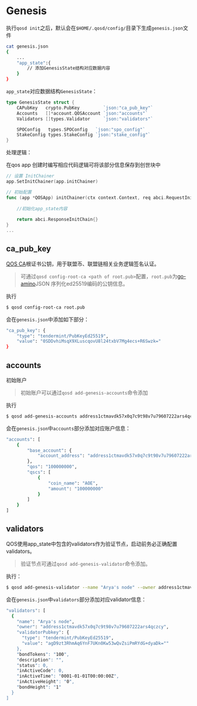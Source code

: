 # Genesis

执行`qosd init`之后，默认会在`$HOME/.qosd/config/`目录下生成`genesis.json`文件

```bash
cat genesis.json
{
    ...
    "app_state":{
        // 添加GenesisState结构对应数据内容
    }
}
```

`app_state`对应数据结构`GenesisState`：
```go
type GenesisState struct {
	CAPubKey   crypto.PubKey         `json:"ca_pub_key"`
	Accounts   []*account.QOSAccount `json:"accounts"`
	Validators []types.Validator     `json:"validators"`

	SPOConfig   types.SPOConfig   `json:"spo_config"`
	StakeConfig types.StakeConfig `json:"stake_config"`
}
```

处理逻辑：

在qos app 创建时编写相应代码逻辑可将该部分信息保存到创世块中
```go
// 设置 InitChainer
app.SetInitChainer(app.initChainer)

// 初始配置
func (app *QOSApp) initChainer(ctx context.Context, req abci.RequestInitChain) abci.ResponseInitChain {
	
	//初始化app_state内容
	
	return abci.ResponseInitChain{}
}
...
```

## ca_pub_key

[QOS CA](ca.md)根证书公钥，用于联盟币、联盟链相关业务逻辑签名认证。

> 可通过`qosd config-root-ca <path of root.pub>`配置，`root.pub`为[go-amino](https://github.com/tendermint/go-amino)JSON 序列化ed25519编码的公钥信息。

执行
```bash
$ qosd config-root-ca root.pub
```
会在`genesis.json`中添加如下部分：
```bash
"ca_pub_key": {
    "type": "tendermint/PubKeyEd25519",
    "value": "0SDDvhiMsqX9XLuscqovU8l24txbV7Mg4ecs+R6Swzk="
}
```

## accounts

初始账户

> 初始账户可以通过`qosd add-genesis-accounts`命令添加

执行
```bash
$ qosd add-genesis-accounts address1ctmavdk57x0q7c9t98v7u79607222ars4qczcy,100000000QOS,100000000AOE
```
会在`genesis.json`中`accounts`部分添加对应账户信息：
```bash
"accounts": [
    {
        "base_account": {
            "account_address": "address1ctmavdk57x0q7c9t98v7u79607222ars4qczcy"
        },
        "qos": "100000000",
        "qscs": [
            {
                "coin_name": "AOE",
                "amount": "100000000"
            }
        ]
    }
]
```

## validators

QOS使用app_state中包含的validators作为验证节点，启动前务必正确配置validators。

> 验证节点可通过`qosd add-genesis-validator`命令添加。

执行：
```bash
$ qosd add-genesis-validator --name "Arya's node" --owner address1ctmavdk57x0q7c9t98v7u79607222ars4qczcy --tokens 100
```
会在`genesis.json`中`validators`部分添加对应validator信息：
```bash
"validators": [                                                           
  {                                                                       
    "name": "Arya's node",                                                      
    "owner": "address1ctmavdk57x0q7c9t98v7u79607222ars4qczcy",            
    "validatorPubkey": {                                                  
      "type": "tendermint/PubKeyEd25519",                                 
      "value": "agD9zt3RhmAq6YnF7UKn0Kw53wQvZsiPmRYdG+dyaDk=""             
    },                                                                    
    "bondTokens": "100",                                                  
    "description": "",                                                    
    "status": 0,                                                          
    "inActiveCode": 0,                                                    
    "inActiveTime": "0001-01-01T00:00:00Z",                               
    "inActiveHeight": "0",                                                
    "bondHeight": "1"                                                     
  }                                                                       
]                                                                        
```